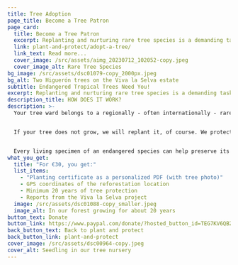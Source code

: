 ```yaml
---
title: Tree Adoption
page_title: Become a Tree Patron
page_card:
  title: Become a Tree Patron
  excerpt: Replanting and nurturing rare tree species is a demanding task - we can't do it alone. So let's do it together.
  link: plant-and-protect/adopt-a-tree/
  link_text: Read more...
  cover_image: /src/assets/aimg_20230712_102052-copy.jpeg
  cover_image_alt: Rare Tree Species
bg_image: /src/assets/dsc01079-copy_2000px.jpeg
bg_alt: Two Higuerón trees on the Viva la Selva estate
subtitle: Endangered Tropical Trees Need You!
excerpt: Replanting and nurturing rare tree species is a demanding task - we can't do it alone. So let's do it together.
description_title: HOW DOES IT WORK?
description: >-
  Your tree ward belongs to a regionally - often internationally - rare species. We plant it together with other native tree species in a biodiverse ecosystem, providing a home to many animals and plants. This not only stores carbon more efficiently than monoculture plantations but also provides better living conditions for the trees (soil quality, pest resistance, etc.).


  If your tree does not grow, we will replant it, of course. We protect these trees for at least 20 years.


  Every living specimen of an endangered species can help preserve its kind for the region and its tropical ecosystem.
what_you_get:
  title: "For €30, you get:"
  list_items:
    - "Planting certificate as a personalized PDF (with tree photo)"
    - GPS coordinates of the reforestation location
    - Minimum 20 years of tree protection
    - Reports from the Viva la Selva project
  image: /src/assets/dsc01088-copy_smaller.jpeg
  image_alt: In our forest growing for about 20 years
button_text: Donate
button_link: https://www.paypal.com/donate/?hosted_button_id=TEG7KV6QBZ9DQ
back_button_text: Back to plant and protect
back_button_link: plant-and-protect
cover_image: /src/assets/dsc00964-copy.jpeg
cover_alt: Seedling in our tree nursery
---
```

